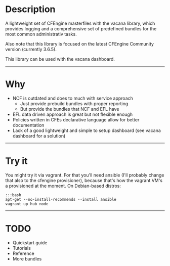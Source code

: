 # Description

A lightweight set of CFEngine masterfiles with the vacana library, which
provides logging and a comprehensive set of predefined bundles for the most
common administrativ tasks.

Also note that this library is focused on the latest CFEngine Community
version (currently 3.6.5).

This library can be used with the vacana dashboard.

---

# Why

* NCF is outdated and does to much with service approach
    * Just provide prebuild bundles with proper reporting
    * But provide the bundles that NCF and EFL have
* EFL data driven approach is great but not flexible enough
* Policies written in CFEs declarative language allow for better documentation
* Lack of a good lightweight and simple to setup dashboard (see vacana
  dashboard for a solution)

---

# Try it

You might try it via vagrant. For that you'll need ansible (I'll probably
change that also to the cfengine provisioner), because that's how the
vagrant VM's a provisioned at the moment.
On Debian-based distros:

    :::bash
    apt-get --no-install-recommends --install ansible
    vagrant up hub node

---

# TODO

* Quickstart guide
* Tutorials
* Reference
* More bundles
